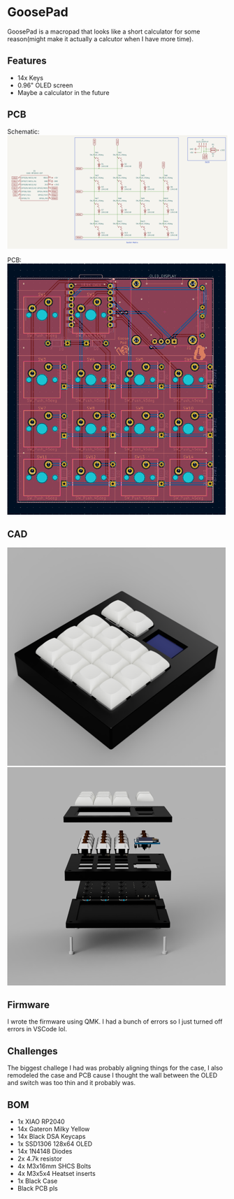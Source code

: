 # GoosePad

GoosePad is a macropad that looks like a short calculator for some reason(might make it actually a calcutor when I have more time).

## Features

- 14x Keys
- 0.96" OLED screen
- Maybe a calculator in the future

## PCB

Schematic:  
<img src=Assets/Schematic.png alt="Schematic" width="1000"/>

PCB:  
<img src=Assets/PCB.png alt="PCB" width="500"/>

## CAD

<img src=Assets/Render.png alt="Render" width="500"/>
<img src=Assets/OpenRender.png alt="Open Render" width="500"/>

## Firmware

I wrote the firmware using QMK. I had a bunch of errors so I just turned off errors in VSCode lol.

## Challenges

The biggest challege I had was probably aligning things for the case, I also remodeled the case and PCB cause I thought the wall between the OLED and switch was too thin and it probably was.

## BOM

- 1x XIAO RP2040
- 14x Gateron Milky Yellow
- 14x Black DSA Keycaps
- 1x SSD1306 128x64 OLED
- 14x 1N4148 Diodes
- 2x 4.7k resistor
- 4x M3x16mm SHCS Bolts
- 4x M3x5x4 Heatset inserts
- 1x Black Case
- Black PCB pls
